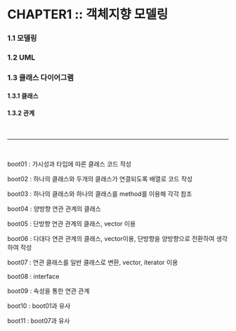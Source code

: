 # CHAPTER1 :: 객체지향 모델링<br />

### 1.1 모델링

### 1.2 UML

### 1.3 클래스 다이어그램

####   1.3.1 클래스
  
####   1.3.2 관계
<br />

***
<br />

boot01 : 가시성과 타입에 따른 클래스 코드 작성

boot02 : 하나의 클래스와 두개의 클래스가 연결되도록 배열로 코드 작성

boot03 : 하나의 클래스와 하나의 클래스를 method를 이용해 각각 참조

boot04 : 양방향 연관 관계의 클래스

boot05 : 단방향 연관 관계의 클래스, vector 이용

boot06 : 다대다 연관 관계의 클래스, vector이용, 단방향을 양방향으로 전환하여 생각하여 작성

boot07 : 연관 클래스를 일반 클래스로 변환, vector, iterator 이용

boot08 : interface

boot09 : 속성을 통한 연관 관계

boot10 : boot01과 유사

boot11 : boot07과 유사
